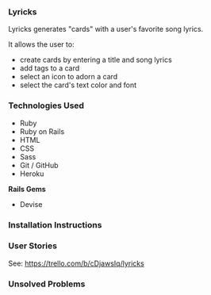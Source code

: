 ### Lyricks

Lyricks generates "cards" with a user's favorite song lyrics.

It allows the user to:
- create cards by entering a title and song lyrics
- add tags to a card
- select an icon to adorn a card
- select the card's text color and font

### Technologies Used

- Ruby
- Ruby on Rails
- HTML
- CSS
- Sass
- Git / GitHub
- Heroku

**Rails Gems**
- Devise

### Installation Instructions

### User Stories

See: https://trello.com/b/cDjawsIq/lyricks

### Unsolved Problems
